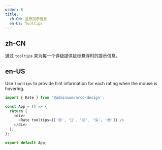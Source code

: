 ```yaml
---
order: 8
title:
  zh-CN: 显示提示信息
  en-US: Tooltips
---
```


## zh-CN

通过 `tooltips` 来为每一个评级提供鼠标悬浮时的提示信息。

## en-US

Use `tooltips` to provide hint information for each rating when the mouse is hovering.

```js
import { Rate } from '@adminium/arco-design';

const App = () => {
  return (
    <div>
      <Rate tooltips={['😠', '🙂', '😊', '😘', '😍']} />
    </div>
  );
};

export default App;
```

